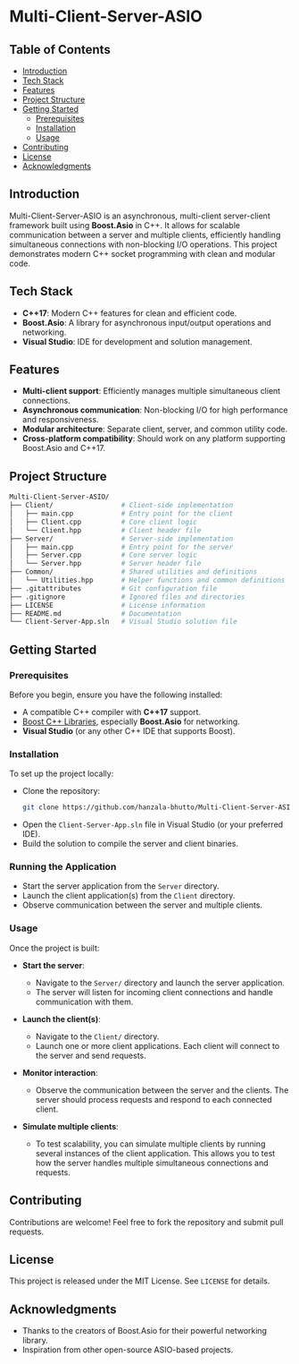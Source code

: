 # Multi-Client-Server-ASIO

## Table of Contents
- [Introduction](#introduction)
- [Tech Stack](#tech-stack)
- [Features](#features)
- [Project Structure](#project-structure)
- [Getting Started](#getting-started)
  - [Prerequisites](#prerequisites)
  - [Installation](#installation)
  - [Usage](#usage)
- [Contributing](#contributing)
- [License](#license)
- [Acknowledgments](#acknowledgments)

## Introduction

Multi-Client-Server-ASIO is an asynchronous, multi-client server-client framework built using **Boost.Asio** in C++. It allows for scalable communication between a server and multiple clients, efficiently handling simultaneous connections with non-blocking I/O operations. This project demonstrates modern C++ socket programming with clean and modular code.

## Tech Stack

- **C++17**: Modern C++ features for clean and efficient code.
- **Boost.Asio**: A library for asynchronous input/output operations and networking.
- **Visual Studio**: IDE for development and solution management.

## Features

- **Multi-client support**: Efficiently manages multiple simultaneous client connections.
- **Asynchronous communication**: Non-blocking I/O for high performance and responsiveness.
- **Modular architecture**: Separate client, server, and common utility code.
- **Cross-platform compatibility**: Should work on any platform supporting Boost.Asio and C++17.

## Project Structure
```bash
Multi-Client-Server-ASIO/
├── Client/                 # Client-side implementation
│   ├── main.cpp            # Entry point for the client
│   ├── Client.cpp          # Core client logic
│   └── Client.hpp          # Client header file
├── Server/                 # Server-side implementation
│   ├── main.cpp            # Entry point for the server
│   ├── Server.cpp          # Core server logic
│   └── Server.hpp          # Server header file
├── Common/                 # Shared utilities and definitions
│   └── Utilities.hpp       # Helper functions and common definitions
├── .gitattributes          # Git configuration file
├── .gitignore              # Ignored files and directories
├── LICENSE                 # License information
├── README.md               # Documentation
└── Client-Server-App.sln   # Visual Studio solution file
```

## Getting Started

### Prerequisites

Before you begin, ensure you have the following installed:
- A compatible C++ compiler with **C++17** support.
- [Boost C++ Libraries](https://www.boost.org/), especially **Boost.Asio** for networking.
- **Visual Studio** (or any other C++ IDE that supports Boost).

### Installation

To set up the project locally:

- Clone the repository:
   ```bash
   git clone https://github.com/hanzala-bhutto/Multi-Client-Server-ASIO.git

- Open the `Client-Server-App.sln` file in Visual Studio (or your preferred IDE).
- Build the solution to compile the server and client binaries.

### Running the Application

- Start the server application from the `Server` directory.
- Launch the client application(s) from the `Client` directory.
- Observe communication between the server and multiple clients.

### Usage

Once the project is built:

- **Start the server**:
   - Navigate to the `Server/` directory and launch the server application. 
   - The server will listen for incoming client connections and handle communication with them.

- **Launch the client(s)**:
   - Navigate to the `Client/` directory.
   - Launch one or more client applications. Each client will connect to the server and send requests.

- **Monitor interaction**:
   - Observe the communication between the server and the clients. The server should process requests and respond to each connected client.

- **Simulate multiple clients**:
   - To test scalability, you can simulate multiple clients by running several instances of the client application. This allows you to test how the server handles multiple simultaneous connections and requests.

## Contributing

Contributions are welcome! Feel free to fork the repository and submit pull requests.

## License

This project is released under the MIT License. See `LICENSE` for details.

## Acknowledgments

- Thanks to the creators of Boost.Asio for their powerful networking library.
- Inspiration from other open-source ASIO-based projects.
